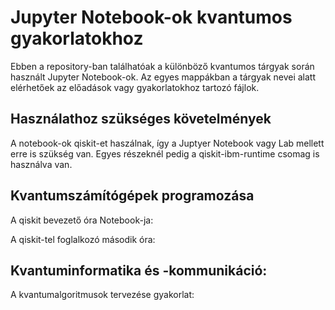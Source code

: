 # Jupyter Notebook-ok kvantumos gyakorlatokhoz

Ebben a repository-ban találhatóak a különböző kvantumos tárgyak során használt Jupyter Notebook-ok. Az egyes mappákban a tárgyak nevei alatt elérhetőek az előadások vagy gyakorlatokhoz tartozó fájlok.

## Használathoz szükséges követelmények

A notebook-ok qiskit-et haszálnak, így a Juptyer Notebook vagy Lab mellett erre is szükség van. Egyes részeknél pedig a qiskit-ibm-runtime csomag is használva van.

## Kvantumszámítógépek programozása

A qiskit bevezető óra Notebook-ja:

A qiskit-tel foglalkozó második óra: 

## Kvantuminformatika és -kommunikáció:

A kvantumalgoritmusok tervezése gyakorlat:
